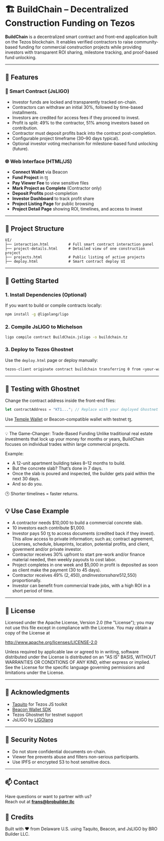 # 🏗 BuildChain – Decentralized Construction Funding on Tezos

**BuildChain** is a decentralized smart contract and front-end application built on the Tezos blockchain. It enables verified contractors to raise community-based funding for commercial construction projects while providing investors with transparent ROI sharing, milestone tracking, and proof-based fund unlocking.

---

## 🔧 Features

### 🧱 Smart Contract (JsLIGO)
- Investor funds are locked and transparently tracked on-chain.
- Contractors can withdraw an initial 30%, followed by time-based installments.
- Investors are credited for access fees if they proceed to invest.
- Profit is split: 49% to the contractor, 51% among investors based on contribution.
- Contractor must deposit profits back into the contract post-completion.
- Configurable project timeframe (30–90 days typical).
- Optional investor voting mechanism for milestone-based fund unlocking (future).

### 🌐 Web Interface (HTML/JS)
- **Connect Wallet** via Beacon
- **Fund Project** in ꜩ
- **Pay Viewer Fee** to view sensitive files
- **Mark Project as Complete** (Contractor only)
- **Deposit Profits** post-completion
- **Investor Dashboard** to track profit share
- **Project Listing Page** for public browsing
- **Project Detail Page** showing ROI, timelines, and access to invest

---

## 📁 Project Structure

```
UI/
├── interaction.html         # Full smart contract interaction panel
├── project-details.html     # Detailed view of one construction project
├── projects.html            # Public listing of active projects
├── deploy.html              # Smart contract deploy UI
```

---

## 🚀 Getting Started

### 1. Install Dependencies (Optional)
If you want to build or compile contracts locally:
```bash
npm install -g @ligolang/ligo
```

### 2. Compile JsLIGO to Michelson
```bash
ligo compile contract BuildChain.jsligo -o buildchain.tz
```

### 3. Deploy to Tezos Ghostnet
Use the `deploy.html` page or deploy manually:
```bash
tezos-client originate contract buildchain transferring 0 from <your-wallet> running buildchain.tz --init '<storage>' --burn-cap 1
```

---

## 🧪 Testing with Ghostnet

Change the contract address inside the front-end files:
```js
let contractAddress = "KT1..."; // Replace with your deployed Ghostnet contract address
```

Use [Temple Wallet](https://templewallet.com/) or Beacon-compatible wallet with testnet ꜩ.

---

💡 The Game-Changer: Trade-Based Funding
Unlike traditional real estate investments that lock up your money for months or years, BuildChain focuses on individual trades within large commercial projects.

Example:
- A 12-unit apartment building takes 8–12 months to build.
- But the concrete slab? That’s done in 7 days.
- Once the slab is poured and inspected, the builder gets paid within the next 30 days.
- And so do you.

🕒 Shorter timelines = faster returns.

## 💡 Use Case Example
- A contractor needs $10,000 to build a commercial concrete slab.
- 10 investors each contribute $1,000.
- Investor pays 50 ꜩ to access documents (credited back if they invest). This allow access to private information; such as; contract agreement, Licenses, schedule, blueprints, location, potential profits, and client, goverment and/or private investor.
- Contractor receives 30% upfront to start pre-work and/or finance material needed, then weekly payouts to cost labor.
- Project completes in one week and $5,000 in profit is deposited as soon as client make the payment (30 to 45 days).
- Contractor receives 49% ($2,450), and investors share 51% ($2,550) proportionally.
- Investor can benefit from commercial trade jobs, with a high ROI in a short period of time.

---

## 📜 License

Licensed under the Apache License, Version 2.0 (the "License");
you may not use this file except in compliance with the License.
You may obtain a copy of the License at

http://www.apache.org/licenses/LICENSE-2.0

Unless required by applicable law or agreed to in writing, software
distributed under the License is distributed on an "AS IS" BASIS,
WITHOUT WARRANTIES OR CONDITIONS OF ANY KIND, either express or implied.
See the License for the specific language governing permissions and
limitations under the License.

---

## 🙌 Acknowledgments

- [Taquito](https://tezostaquito.io/) for Tezos JS toolkit  
- [Beacon Wallet SDK](https://docs.walletbeacon.io/)  
- Tezos Ghostnet for testnet support  
- JsLIGO by [LIGOlang](https://ligolang.org)

---

## 🔐 Security Notes

- Do not store confidential documents on-chain.
- Viewer fee prevents abuse and filters non-serious participants.
- Use IPFS or encrypted S3 to host sensitive docs.

---

## 📫 Contact

Have questions or want to partner with us?  
Reach out at **frans@brobuilder.llc**

## 🙌 Credits
Built with ❤️ from Delaware U.S. using Taquito, Beacon, and JsLIGO by BRO Builder LLC.
